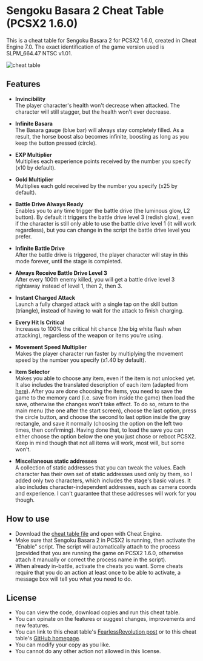 # Sengoku Basara 2 Cheat Table (PCSX2 1.6.0)

This is a cheat table for Sengoku Basara 2 for PCSX2 1.6.0, created in Cheat Engine 7.0. The exact identification of the game version used is SLPM_664.47 NTSC v1.01.

![cheat table](https://i.imgur.com/qB1DMss.png)

## Features

- **Invincibility**  
  The player character's health won't decrease when attacked. The character will still stagger, but the health won't ever decrease.

- **Infinite Basara**  
  The Basara gauge (blue bar) will always stay completely filled. As a result, the horse boost also becomes infinite, boosting as long as you keep the button pressed (circle).

- **EXP Multiplier**  
  Multiplies each experience points received by the number you specify (x10 by default).

- **Gold Multiplier**  
  Multiplies each gold received by the number you specify (x25 by default).

- **Battle Drive Always Ready**  
  Enables you to any time trigger the battle drive (the luminous glow, L2 button). By default it triggers the battle drive level 3 (redish glow), even if the character is still only able to use the battle drive level 1 (it will work regardless), but you can change in the script the battle drive level you prefer.

- **Infinite Battle Drive**  
  After the battle drive is triggered, the player character will stay in this mode forever, until the stage is completed.

- **Always Receive Battle Drive Level 3**  
  After every 100th enemy killed, you will get a battle drive level 3 rightaway instead of level 1, then 2, then 3.

- **Instant Charged Attack**  
  Launch a fully charged attack with a single tap on the skill button (triangle), instead of having to wait for the attack to finish charging.

- **Every Hit Is Critical**  
  Increases to 100% the critical hit chance (the big white flash when attacking), regardless of the weapon or items you're using.

- **Movement Speed Multiplier**  
  Makes the player character run faster by multiplying the movement speed by the number you specify (x1.40 by default).
  
- **Item Selector**  
  Makes you able to choose any item, even if the item is not unlocked yet. It also includes the translated description of each item (adapted from [here](https://gamefaqs.gamespot.com/ps2/931480-sengoku-basara-2/faqs/44911)). After you are done choosing the items, you need to save the game to the memory card (i.e. save from inside the game) then load the save, otherwise the changes won't take effect. To do so, return to the main menu (the one after the start screen), choose the last option, press the circle button, and choose the second to last option inside the gray rectangle, and save it normally (choosing the option on the left two times, then confirming). Having done that, to load the save you can either choose the option below the one you just chose or reboot PCSX2. Keep in mind though that not all items will work, most will, but some won't.
  
- **Miscellaneous static addresses**  
  A collection of static addresses that you can tweak the values. Each character has their own set of static addresses used only by them, so I added only two characters, which includes the stage's basic values. It also includes character-independent addresses, such as camera coords and experience. I can't guarantee that these addresses will work for you though.
  
## How to use

- Download the [cheat table file](https://fearlessrevolution.com/download/file.php?id=29096&sid=1af00f7539d76a49aa45d38121652fb0) and open with Cheat Engine. 
- Make sure that Sengoku Basara 2 in PCSX2 is running, then activate the "Enable" script. The script will automatically attach to the process (provided that you are running the game on PCSX2 1.6.0, otherwise attach it manually or correct the process name in the script).
- When already in-battle, activate the cheats you want. Some cheats require that you do an action at least once to be able to activate, a message box will tell you what you need to do.

## License

- You can view the code, download copies and run this cheat table.
- You can opinate on the features or suggest changes, improvements and new features.
- You can link to this cheat table's [FearlessRevolution post](https://fearlessrevolution.com/viewtopic.php?f=4&t=15025) or to this cheat table's [GitHub homepage](https://github.com/hjk789/Creations/tree/master/x86-Assembly-and-Lua/CheatEngine-Tables/PCSX2-1.6.0/Sengoku-Basara-2). 
- You can modify your copy as you like.
- You cannot do any other action not allowed in this license.  
